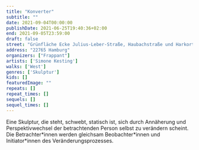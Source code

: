 ```yaml
---
title: "Konverter"
subtitle: ""
date: 2021-09-04T00:00:00
publishDate: 2021-06-25T19:40:36+02:00
end: 2021-09-05T23:59:00
draft: false
street: "Grünfläche Ecke Julius-Leber-Straße, Haubachstraße und Harkortstraße vor Wäscherei"
address: "22765 Hamburg"
organizers: ["Frappant"]
artists: ['Simone Kesting']
walks: ['West']
genres: ['Skulptur']
kids: []
featuredImage: ""
repeats: []
repeat_times: []
sequels: []
sequel_times: []
---
```


Eine Skulptur, die steht, schwebt, statisch ist, sich durch Annäherung und Perspektivwechsel der betrachtenden Person selbst zu verändern scheint. Die Betrachter\*innen werden gleichsam Beobachter\*innen und Initiator\*innen des Veränderungsprozesses.
